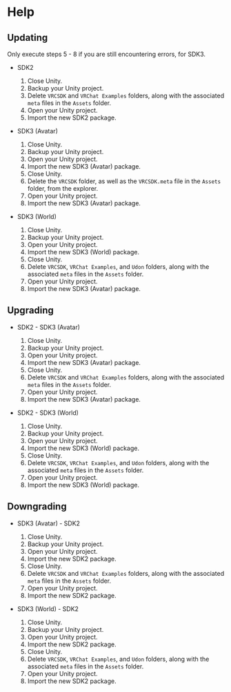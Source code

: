 # **Help**

## **Updating**

Only execute steps 5 - 8 if you are still encountering errors, for SDK3.

- SDK2

  1. Close Unity.
  2. Backup your Unity project.
  3. Delete `VRCSDK` and `VRChat Examples` folders, along with the associated `meta` files in the `Assets` folder.
  4. Open your Unity project.
  5. Import the new SDK2 package.

- SDK3 (Avatar)

  1. Close Unity.
  2. Backup your Unity project.
  3. Open your Unity project.
  4. Import the new SDK3 (Avatar) package.
  5. Close Unity.
  6. Delete the `VRCSDK` folder, as well as the `VRCSDK.meta` file in the `Assets` folder, from the explorer.
  7. Open your Unity project.
  8. Import the new SDK3 (Avatar) package.

- SDK3 (World)

  1. Close Unity.
  2. Backup your Unity project.
  3. Open your Unity project.
  4. Import the new SDK3 (World) package.
  5. Close Unity.
  6. Delete `VRCSDK`, `VRChat Examples`, and `Udon` folders, along with the associated `meta` files in the `Assets` folder.
  7. Open your Unity project.
  8. Import the new SDK3 (Avatar) package.

## **Upgrading**

- SDK2 - SDK3 (Avatar)

  1. Close Unity.
  2. Backup your Unity project.
  3. Open your Unity project.
  4. Import the new SDK3 (Avatar) package.
  5. Close Unity.
  6. Delete `VRCSDK` and `VRChat Examples` folders, along with the associated `meta` files in the `Assets` folder.
  7. Open your Unity project.
  8. Import the new SDK3 (Avatar) package.

- SDK2 - SDK3 (World)

  1. Close Unity.
  2. Backup your Unity project.
  3. Open your Unity project.
  4. Import the new SDK3 (World) package.
  5. Close Unity.
  6. Delete `VRCSDK`, `VRChat Examples`, and `Udon` folders, along with the associated `meta` files in the `Assets` folder.
  7. Open your Unity project.
  8. Import the new SDK3 (World) package.

## **Downgrading**

- SDK3 (Avatar) - SDK2

  1. Close Unity.
  2. Backup your Unity project.
  3. Open your Unity project.
  4. Import the new SDK2 package.
  5. Close Unity.
  6. Delete `VRCSDK` and `VRChat Examples` folders, along with the associated `meta` files in the `Assets` folder.
  7. Open your Unity project.
  8. Import the new SDK2 package.

- SDK3 (World) - SDK2

  1. Close Unity.
  2. Backup your Unity project.
  3. Open your Unity project.
  4. Import the new SDK2 package.
  5. Close Unity.
  6. Delete `VRCSDK`, `VRChat Examples`, and `Udon` folders, along with the associated `meta` files in the `Assets` folder.
  7. Open your Unity project.
  8. Import the new SDK2 package.
